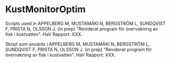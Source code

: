 # KustMonitorOptim
Scripts used in APPELBERG M, MUSTAMÄKI N, BERGSTRÖM L, SUNDQVIST F, PRISTA N, OLSSON J. (in prep) "Reviderat program för övervakning av fisk i kustvatten". HaV Rapport: XXX. 

Skript som använts i APPELBERG M, MUSTAMÄKI N, BERGSTRÖM L, SUNDQVIST F, PRISTA N, OLSSON J. (in prep) "Reviderat program för övervakning av fisk i kustvatten". HaV Rapport: XXX. 
